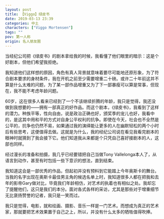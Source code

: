 ```yaml
---
layout: post
title: 【Viggo】绿皮书
date: 2019-03-13 23:39
categories: 中土
characters: ["Viggo Mortensen"]
tags: ""
pov: 第一人称
origin: 名人朋友圈
---
```


当经纪公司把《绿皮书》的剧本拿给我的时候，我看懂了他们眼里的暗示：这是个好剧本，但他们希望我拒绝。

我知道他们这样想的原因，角色有真人背景就意味着要尽可能地还原形象，为了符合剧本要求的身材条件，我在开机之前至少需要增重二十磅。或许二十年前这并不算是什么太难的问题，为了某一部作品增重又为了下一部暴瘦可以算是常事，但现在，我不能不考虑年龄问题。

60岁，这在很多人看来已经到了一个不该继续折腾的年龄，我只是觉得，我还没做到我想要的——拥有一部真正的好作品。而这个剧本，《绿皮书》，我看到了这样的潜力。种族平等，性向自由，说是政治正确也好，颁奖季的宠儿也好，我看中的，是这其中用和平的方式对自身公平权利的抗争。即使在今天，社会也不全然是公平的，抗争也仍然不易，如果通过我的演绎能让更多的人在幽默轻松的两个小时后有些思考，这便值得去做。这就是为什么，我的经纪公司说在看见我看完剧本的眼神时就猜到了我会接下它。他们知道我从来都是个只凭自己喜好接剧本的人，这部也同样。

经过漫长的准备和拍摄，我几乎已经要错把自己当做Tony Vallelonga本人了，从语言到动作，甚至有时包括一些下意识的想法，直到结束。

我知道这会是一部优秀的作品，但起初并没有预料到它能踏上今年奥斯卡的舞台。当我的名字出现在奥斯卡最佳男主角的候选名单上时，我知道很多人都在把我和去年的影帝Gary做对比，毕竟我们年龄相仿，对艺术的执着也有相似之处。我却忘了提醒他们，这只是我们的本分。面对各式各样的采访，尤其是那些对于增重细节无比褒扬赞誉的记者，我只是一笑而过。

我只是觉得，电影，就和绘画、摄影、音乐一样是一门艺术。而想成为真正的艺术家，那就要把艺术效果置于自己之上，所以，并没有什么太多的牺牲值得吹捧。

